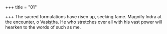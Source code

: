 +++
title = "01"

+++
The sacred formulations have risen up, seeking fame. Magnify Indra at  the encounter, o Vasiṣṭha.
He who stretches over all with his vast power will hearken to the words  of such as me.